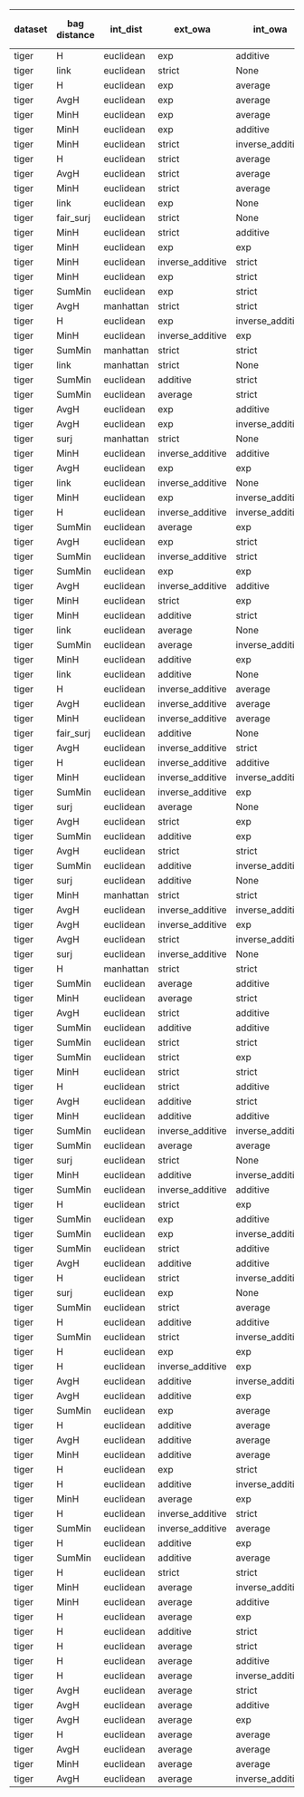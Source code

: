 | dataset | bag distance | int_dist | ext_owa | int_owa | Accuracy | F1 | TP | TN | FP | FN | Sensitivity | False Negative Rate | False Positive Rate | Specificity | Precission | False omission rate | FDR | Negative predictive value |
|---------|--------------|----------|---------|---------|----------|----|----|----|----|----|-------------|---------------------|---------------------|-------------|------------|---------------------|-----|---------------------------|
| tiger | H | euclidean | exp | additive | 0.82 | 0.833 | 90 | 74 | 26 | 10 | 0.9 | 0.1 | 0.26 | 0.74 | 0.776 | 0.119 | 0.224 | 0.881 |
| tiger | link | euclidean | strict | None | 0.82 | 0.83 | 88 | 76 | 24 | 12 | 0.88 | 0.12 | 0.24 | 0.76 | 0.786 | 0.136 | 0.214 | 0.864 |
| tiger | H | euclidean | exp | average | 0.805 | 0.824 | 91 | 70 | 30 | 9 | 0.91 | 0.09 | 0.3 | 0.7 | 0.752 | 0.114 | 0.248 | 0.886 |
| tiger | AvgH | euclidean | exp | average | 0.805 | 0.824 | 91 | 70 | 30 | 9 | 0.91 | 0.09 | 0.3 | 0.7 | 0.752 | 0.114 | 0.248 | 0.886 |
| tiger | MinH | euclidean | exp | average | 0.805 | 0.824 | 91 | 70 | 30 | 9 | 0.91 | 0.09 | 0.3 | 0.7 | 0.752 | 0.114 | 0.248 | 0.886 |
| tiger | MinH | euclidean | exp | additive | 0.8 | 0.82 | 91 | 69 | 31 | 9 | 0.91 | 0.09 | 0.31 | 0.69 | 0.746 | 0.115 | 0.254 | 0.885 |
| tiger | MinH | euclidean | strict | inverse_additive | 0.8 | 0.817 | 89 | 71 | 29 | 11 | 0.89 | 0.11 | 0.29 | 0.71 | 0.754 | 0.134 | 0.246 | 0.866 |
| tiger | H | euclidean | strict | average | 0.8 | 0.817 | 89 | 71 | 29 | 11 | 0.89 | 0.11 | 0.29 | 0.71 | 0.754 | 0.134 | 0.246 | 0.866 |
| tiger | AvgH | euclidean | strict | average | 0.8 | 0.817 | 89 | 71 | 29 | 11 | 0.89 | 0.11 | 0.29 | 0.71 | 0.754 | 0.134 | 0.246 | 0.866 |
| tiger | MinH | euclidean | strict | average | 0.8 | 0.817 | 89 | 71 | 29 | 11 | 0.89 | 0.11 | 0.29 | 0.71 | 0.754 | 0.134 | 0.246 | 0.866 |
| tiger | link | euclidean | exp | None | 0.81 | 0.816 | 84 | 78 | 22 | 16 | 0.84 | 0.16 | 0.22 | 0.78 | 0.792 | 0.17 | 0.208 | 0.83 |
| tiger | fair_surj | euclidean | strict | None | 0.795 | 0.808 | 86 | 73 | 27 | 14 | 0.86 | 0.14 | 0.27 | 0.73 | 0.761 | 0.161 | 0.239 | 0.839 |
| tiger | MinH | euclidean | strict | additive | 0.78 | 0.805 | 91 | 65 | 35 | 9 | 0.91 | 0.09 | 0.35 | 0.65 | 0.722 | 0.122 | 0.278 | 0.878 |
| tiger | MinH | euclidean | exp | exp | 0.785 | 0.805 | 89 | 68 | 32 | 11 | 0.89 | 0.11 | 0.32 | 0.68 | 0.736 | 0.139 | 0.264 | 0.861 |
| tiger | MinH | euclidean | inverse_additive | strict | 0.775 | 0.802 | 91 | 64 | 36 | 9 | 0.91 | 0.09 | 0.36 | 0.64 | 0.717 | 0.123 | 0.283 | 0.877 |
| tiger | MinH | euclidean | exp | strict | 0.79 | 0.802 | 85 | 73 | 27 | 15 | 0.85 | 0.15 | 0.27 | 0.73 | 0.759 | 0.17 | 0.241 | 0.83 |
| tiger | SumMin | euclidean | exp | strict | 0.795 | 0.802 | 83 | 76 | 24 | 17 | 0.83 | 0.17 | 0.24 | 0.76 | 0.776 | 0.183 | 0.224 | 0.817 |
| tiger | AvgH | manhattan | strict | strict | 0.775 | 0.802 | 91 | 64 | 36 | 9 | 0.91 | 0.09 | 0.36 | 0.64 | 0.717 | 0.123 | 0.283 | 0.877 |
| tiger | H | euclidean | exp | inverse_additive | 0.79 | 0.8 | 84 | 74 | 26 | 16 | 0.84 | 0.16 | 0.26 | 0.74 | 0.764 | 0.178 | 0.236 | 0.822 |
| tiger | MinH | euclidean | inverse_additive | exp | 0.765 | 0.8 | 94 | 59 | 41 | 6 | 0.94 | 0.06 | 0.41 | 0.59 | 0.696 | 0.092 | 0.304 | 0.908 |
| tiger | SumMin | manhattan | strict | strict | 0.775 | 0.8 | 90 | 65 | 35 | 10 | 0.9 | 0.1 | 0.35 | 0.65 | 0.72 | 0.133 | 0.28 | 0.867 |
| tiger | link | manhattan | strict | None | 0.785 | 0.8 | 86 | 71 | 29 | 14 | 0.86 | 0.14 | 0.29 | 0.71 | 0.748 | 0.165 | 0.252 | 0.835 |
| tiger | SumMin | euclidean | additive | strict | 0.8 | 0.796 | 78 | 82 | 18 | 22 | 0.78 | 0.22 | 0.18 | 0.82 | 0.812 | 0.212 | 0.188 | 0.788 |
| tiger | SumMin | euclidean | average | strict | 0.8 | 0.796 | 78 | 82 | 18 | 22 | 0.78 | 0.22 | 0.18 | 0.82 | 0.812 | 0.212 | 0.188 | 0.788 |
| tiger | AvgH | euclidean | exp | additive | 0.77 | 0.796 | 90 | 64 | 36 | 10 | 0.9 | 0.1 | 0.36 | 0.64 | 0.714 | 0.135 | 0.286 | 0.865 |
| tiger | AvgH | euclidean | exp | inverse_additive | 0.77 | 0.796 | 90 | 64 | 36 | 10 | 0.9 | 0.1 | 0.36 | 0.64 | 0.714 | 0.135 | 0.286 | 0.865 |
| tiger | surj | manhattan | strict | None | 0.77 | 0.796 | 90 | 64 | 36 | 10 | 0.9 | 0.1 | 0.36 | 0.64 | 0.714 | 0.135 | 0.286 | 0.865 |
| tiger | MinH | euclidean | inverse_additive | additive | 0.755 | 0.793 | 94 | 57 | 43 | 6 | 0.94 | 0.06 | 0.43 | 0.57 | 0.686 | 0.095 | 0.314 | 0.905 |
| tiger | AvgH | euclidean | exp | exp | 0.765 | 0.793 | 90 | 63 | 37 | 10 | 0.9 | 0.1 | 0.37 | 0.63 | 0.709 | 0.137 | 0.291 | 0.863 |
| tiger | link | euclidean | inverse_additive | None | 0.785 | 0.792 | 82 | 75 | 25 | 18 | 0.82 | 0.18 | 0.25 | 0.75 | 0.766 | 0.194 | 0.234 | 0.806 |
| tiger | MinH | euclidean | exp | inverse_additive | 0.765 | 0.791 | 89 | 64 | 36 | 11 | 0.89 | 0.11 | 0.36 | 0.64 | 0.712 | 0.147 | 0.288 | 0.853 |
| tiger | H | euclidean | inverse_additive | inverse_additive | 0.755 | 0.79 | 92 | 59 | 41 | 8 | 0.92 | 0.08 | 0.41 | 0.59 | 0.692 | 0.119 | 0.308 | 0.881 |
| tiger | SumMin | euclidean | average | exp | 0.79 | 0.79 | 79 | 79 | 21 | 21 | 0.79 | 0.21 | 0.21 | 0.79 | 0.79 | 0.21 | 0.21 | 0.79 |
| tiger | AvgH | euclidean | exp | strict | 0.76 | 0.789 | 90 | 62 | 38 | 10 | 0.9 | 0.1 | 0.38 | 0.62 | 0.703 | 0.139 | 0.297 | 0.861 |
| tiger | SumMin | euclidean | inverse_additive | strict | 0.795 | 0.788 | 76 | 83 | 17 | 24 | 0.76 | 0.24 | 0.17 | 0.83 | 0.817 | 0.224 | 0.183 | 0.776 |
| tiger | SumMin | euclidean | exp | exp | 0.785 | 0.788 | 80 | 77 | 23 | 20 | 0.8 | 0.2 | 0.23 | 0.77 | 0.777 | 0.206 | 0.223 | 0.794 |
| tiger | AvgH | euclidean | inverse_additive | additive | 0.745 | 0.787 | 94 | 55 | 45 | 6 | 0.94 | 0.06 | 0.45 | 0.55 | 0.676 | 0.098 | 0.324 | 0.902 |
| tiger | MinH | euclidean | strict | exp | 0.755 | 0.786 | 90 | 61 | 39 | 10 | 0.9 | 0.1 | 0.39 | 0.61 | 0.698 | 0.141 | 0.302 | 0.859 |
| tiger | MinH | euclidean | additive | strict | 0.745 | 0.785 | 93 | 56 | 44 | 7 | 0.93 | 0.07 | 0.44 | 0.56 | 0.679 | 0.111 | 0.321 | 0.889 |
| tiger | link | euclidean | average | None | 0.78 | 0.784 | 80 | 76 | 24 | 20 | 0.8 | 0.2 | 0.24 | 0.76 | 0.769 | 0.208 | 0.231 | 0.792 |
| tiger | SumMin | euclidean | average | inverse_additive | 0.785 | 0.784 | 78 | 79 | 21 | 22 | 0.78 | 0.22 | 0.21 | 0.79 | 0.788 | 0.218 | 0.212 | 0.782 |
| tiger | MinH | euclidean | additive | exp | 0.73 | 0.784 | 98 | 48 | 52 | 2 | 0.98 | 0.02 | 0.52 | 0.48 | 0.653 | 0.04 | 0.347 | 0.96 |
| tiger | link | euclidean | additive | None | 0.78 | 0.782 | 79 | 77 | 23 | 21 | 0.79 | 0.21 | 0.23 | 0.77 | 0.775 | 0.214 | 0.225 | 0.786 |
| tiger | H | euclidean | inverse_additive | average | 0.74 | 0.782 | 93 | 55 | 45 | 7 | 0.93 | 0.07 | 0.45 | 0.55 | 0.674 | 0.113 | 0.326 | 0.887 |
| tiger | AvgH | euclidean | inverse_additive | average | 0.74 | 0.782 | 93 | 55 | 45 | 7 | 0.93 | 0.07 | 0.45 | 0.55 | 0.674 | 0.113 | 0.326 | 0.887 |
| tiger | MinH | euclidean | inverse_additive | average | 0.74 | 0.782 | 93 | 55 | 45 | 7 | 0.93 | 0.07 | 0.45 | 0.55 | 0.674 | 0.113 | 0.326 | 0.887 |
| tiger | fair_surj | euclidean | additive | None | 0.78 | 0.782 | 79 | 77 | 23 | 21 | 0.79 | 0.21 | 0.23 | 0.77 | 0.775 | 0.214 | 0.225 | 0.786 |
| tiger | AvgH | euclidean | inverse_additive | strict | 0.74 | 0.78 | 92 | 56 | 44 | 8 | 0.92 | 0.08 | 0.44 | 0.56 | 0.676 | 0.125 | 0.324 | 0.875 |
| tiger | H | euclidean | inverse_additive | additive | 0.74 | 0.78 | 92 | 56 | 44 | 8 | 0.92 | 0.08 | 0.44 | 0.56 | 0.676 | 0.125 | 0.324 | 0.875 |
| tiger | MinH | euclidean | inverse_additive | inverse_additive | 0.74 | 0.78 | 92 | 56 | 44 | 8 | 0.92 | 0.08 | 0.44 | 0.56 | 0.676 | 0.125 | 0.324 | 0.875 |
| tiger | SumMin | euclidean | inverse_additive | exp | 0.78 | 0.78 | 78 | 78 | 22 | 22 | 0.78 | 0.22 | 0.22 | 0.78 | 0.78 | 0.22 | 0.22 | 0.78 |
| tiger | surj | euclidean | average | None | 0.77 | 0.779 | 81 | 73 | 27 | 19 | 0.81 | 0.19 | 0.27 | 0.73 | 0.75 | 0.207 | 0.25 | 0.793 |
| tiger | AvgH | euclidean | strict | exp | 0.75 | 0.779 | 88 | 62 | 38 | 12 | 0.88 | 0.12 | 0.38 | 0.62 | 0.698 | 0.162 | 0.302 | 0.838 |
| tiger | SumMin | euclidean | additive | exp | 0.785 | 0.779 | 76 | 81 | 19 | 24 | 0.76 | 0.24 | 0.19 | 0.81 | 0.8 | 0.229 | 0.2 | 0.771 |
| tiger | AvgH | euclidean | strict | strict | 0.75 | 0.777 | 87 | 63 | 37 | 13 | 0.87 | 0.13 | 0.37 | 0.63 | 0.702 | 0.171 | 0.298 | 0.829 |
| tiger | SumMin | euclidean | additive | inverse_additive | 0.785 | 0.777 | 75 | 82 | 18 | 25 | 0.75 | 0.25 | 0.18 | 0.82 | 0.806 | 0.234 | 0.194 | 0.766 |
| tiger | surj | euclidean | additive | None | 0.765 | 0.775 | 81 | 72 | 28 | 19 | 0.81 | 0.19 | 0.28 | 0.72 | 0.743 | 0.209 | 0.257 | 0.791 |
| tiger | MinH | manhattan | strict | strict | 0.745 | 0.775 | 88 | 61 | 39 | 12 | 0.88 | 0.12 | 0.39 | 0.61 | 0.693 | 0.164 | 0.307 | 0.836 |
| tiger | AvgH | euclidean | inverse_additive | inverse_additive | 0.725 | 0.774 | 94 | 51 | 49 | 6 | 0.94 | 0.06 | 0.49 | 0.51 | 0.657 | 0.105 | 0.343 | 0.895 |
| tiger | AvgH | euclidean | inverse_additive | exp | 0.725 | 0.774 | 94 | 51 | 49 | 6 | 0.94 | 0.06 | 0.49 | 0.51 | 0.657 | 0.105 | 0.343 | 0.895 |
| tiger | AvgH | euclidean | strict | inverse_additive | 0.745 | 0.771 | 86 | 63 | 37 | 14 | 0.86 | 0.14 | 0.37 | 0.63 | 0.699 | 0.182 | 0.301 | 0.818 |
| tiger | surj | euclidean | inverse_additive | None | 0.755 | 0.77 | 82 | 69 | 31 | 18 | 0.82 | 0.18 | 0.31 | 0.69 | 0.726 | 0.207 | 0.274 | 0.793 |
| tiger | H | manhattan | strict | strict | 0.755 | 0.77 | 82 | 69 | 31 | 18 | 0.82 | 0.18 | 0.31 | 0.69 | 0.726 | 0.207 | 0.274 | 0.793 |
| tiger | SumMin | euclidean | average | additive | 0.77 | 0.768 | 76 | 78 | 22 | 24 | 0.76 | 0.24 | 0.22 | 0.78 | 0.776 | 0.235 | 0.224 | 0.765 |
| tiger | MinH | euclidean | average | strict | 0.705 | 0.767 | 97 | 44 | 56 | 3 | 0.97 | 0.03 | 0.56 | 0.44 | 0.634 | 0.064 | 0.366 | 0.936 |
| tiger | AvgH | euclidean | strict | additive | 0.735 | 0.764 | 86 | 61 | 39 | 14 | 0.86 | 0.14 | 0.39 | 0.61 | 0.688 | 0.187 | 0.312 | 0.813 |
| tiger | SumMin | euclidean | additive | additive | 0.775 | 0.764 | 73 | 82 | 18 | 27 | 0.73 | 0.27 | 0.18 | 0.82 | 0.802 | 0.248 | 0.198 | 0.752 |
| tiger | SumMin | euclidean | strict | strict | 0.745 | 0.763 | 82 | 67 | 33 | 18 | 0.82 | 0.18 | 0.33 | 0.67 | 0.713 | 0.212 | 0.287 | 0.788 |
| tiger | SumMin | euclidean | strict | exp | 0.735 | 0.762 | 85 | 62 | 38 | 15 | 0.85 | 0.15 | 0.38 | 0.62 | 0.691 | 0.195 | 0.309 | 0.805 |
| tiger | MinH | euclidean | strict | strict | 0.745 | 0.761 | 81 | 68 | 32 | 19 | 0.81 | 0.19 | 0.32 | 0.68 | 0.717 | 0.218 | 0.283 | 0.782 |
| tiger | H | euclidean | strict | additive | 0.74 | 0.761 | 83 | 65 | 35 | 17 | 0.83 | 0.17 | 0.35 | 0.65 | 0.703 | 0.207 | 0.297 | 0.793 |
| tiger | AvgH | euclidean | additive | strict | 0.69 | 0.76 | 98 | 40 | 60 | 2 | 0.98 | 0.02 | 0.6 | 0.4 | 0.62 | 0.048 | 0.38 | 0.952 |
| tiger | MinH | euclidean | additive | additive | 0.685 | 0.757 | 98 | 39 | 61 | 2 | 0.98 | 0.02 | 0.61 | 0.39 | 0.616 | 0.049 | 0.384 | 0.951 |
| tiger | SumMin | euclidean | inverse_additive | inverse_additive | 0.76 | 0.755 | 74 | 78 | 22 | 26 | 0.74 | 0.26 | 0.22 | 0.78 | 0.771 | 0.25 | 0.229 | 0.75 |
| tiger | SumMin | euclidean | average | average | 0.76 | 0.753 | 73 | 79 | 21 | 27 | 0.73 | 0.27 | 0.21 | 0.79 | 0.777 | 0.255 | 0.223 | 0.745 |
| tiger | surj | euclidean | strict | None | 0.735 | 0.751 | 80 | 67 | 33 | 20 | 0.8 | 0.2 | 0.33 | 0.67 | 0.708 | 0.23 | 0.292 | 0.77 |
| tiger | MinH | euclidean | additive | inverse_additive | 0.675 | 0.751 | 98 | 37 | 63 | 2 | 0.98 | 0.02 | 0.63 | 0.37 | 0.609 | 0.051 | 0.391 | 0.949 |
| tiger | SumMin | euclidean | inverse_additive | additive | 0.755 | 0.749 | 73 | 78 | 22 | 27 | 0.73 | 0.27 | 0.22 | 0.78 | 0.768 | 0.257 | 0.232 | 0.743 |
| tiger | H | euclidean | strict | exp | 0.74 | 0.748 | 77 | 71 | 29 | 23 | 0.77 | 0.23 | 0.29 | 0.71 | 0.726 | 0.245 | 0.274 | 0.755 |
| tiger | SumMin | euclidean | exp | additive | 0.75 | 0.747 | 74 | 76 | 24 | 26 | 0.74 | 0.26 | 0.24 | 0.76 | 0.755 | 0.255 | 0.245 | 0.745 |
| tiger | SumMin | euclidean | exp | inverse_additive | 0.75 | 0.747 | 74 | 76 | 24 | 26 | 0.74 | 0.26 | 0.24 | 0.76 | 0.755 | 0.255 | 0.245 | 0.745 |
| tiger | SumMin | euclidean | strict | additive | 0.72 | 0.745 | 82 | 62 | 38 | 18 | 0.82 | 0.18 | 0.38 | 0.62 | 0.683 | 0.225 | 0.317 | 0.775 |
| tiger | AvgH | euclidean | additive | additive | 0.665 | 0.745 | 98 | 35 | 65 | 2 | 0.98 | 0.02 | 0.65 | 0.35 | 0.601 | 0.054 | 0.399 | 0.946 |
| tiger | H | euclidean | strict | inverse_additive | 0.725 | 0.744 | 80 | 65 | 35 | 20 | 0.8 | 0.2 | 0.35 | 0.65 | 0.696 | 0.235 | 0.304 | 0.765 |
| tiger | surj | euclidean | exp | None | 0.72 | 0.743 | 81 | 63 | 37 | 19 | 0.81 | 0.19 | 0.37 | 0.63 | 0.686 | 0.232 | 0.314 | 0.768 |
| tiger | SumMin | euclidean | strict | average | 0.72 | 0.743 | 81 | 63 | 37 | 19 | 0.81 | 0.19 | 0.37 | 0.63 | 0.686 | 0.232 | 0.314 | 0.768 |
| tiger | H | euclidean | additive | additive | 0.66 | 0.742 | 98 | 34 | 66 | 2 | 0.98 | 0.02 | 0.66 | 0.34 | 0.598 | 0.056 | 0.402 | 0.944 |
| tiger | SumMin | euclidean | strict | inverse_additive | 0.715 | 0.742 | 82 | 61 | 39 | 18 | 0.82 | 0.18 | 0.39 | 0.61 | 0.678 | 0.228 | 0.322 | 0.772 |
| tiger | H | euclidean | exp | exp | 0.73 | 0.74 | 77 | 69 | 31 | 23 | 0.77 | 0.23 | 0.31 | 0.69 | 0.713 | 0.25 | 0.287 | 0.75 |
| tiger | H | euclidean | inverse_additive | exp | 0.695 | 0.738 | 86 | 53 | 47 | 14 | 0.86 | 0.14 | 0.47 | 0.53 | 0.647 | 0.209 | 0.353 | 0.791 |
| tiger | AvgH | euclidean | additive | inverse_additive | 0.65 | 0.737 | 98 | 32 | 68 | 2 | 0.98 | 0.02 | 0.68 | 0.32 | 0.59 | 0.059 | 0.41 | 0.941 |
| tiger | AvgH | euclidean | additive | exp | 0.65 | 0.737 | 98 | 32 | 68 | 2 | 0.98 | 0.02 | 0.68 | 0.32 | 0.59 | 0.059 | 0.41 | 0.941 |
| tiger | SumMin | euclidean | exp | average | 0.74 | 0.735 | 72 | 76 | 24 | 28 | 0.72 | 0.28 | 0.24 | 0.76 | 0.75 | 0.269 | 0.25 | 0.731 |
| tiger | H | euclidean | additive | average | 0.645 | 0.734 | 98 | 31 | 69 | 2 | 0.98 | 0.02 | 0.69 | 0.31 | 0.587 | 0.061 | 0.413 | 0.939 |
| tiger | AvgH | euclidean | additive | average | 0.645 | 0.734 | 98 | 31 | 69 | 2 | 0.98 | 0.02 | 0.69 | 0.31 | 0.587 | 0.061 | 0.413 | 0.939 |
| tiger | MinH | euclidean | additive | average | 0.645 | 0.734 | 98 | 31 | 69 | 2 | 0.98 | 0.02 | 0.69 | 0.31 | 0.587 | 0.061 | 0.413 | 0.939 |
| tiger | H | euclidean | exp | strict | 0.73 | 0.733 | 74 | 72 | 28 | 26 | 0.74 | 0.26 | 0.28 | 0.72 | 0.725 | 0.265 | 0.275 | 0.735 |
| tiger | H | euclidean | additive | inverse_additive | 0.64 | 0.731 | 98 | 30 | 70 | 2 | 0.98 | 0.02 | 0.7 | 0.3 | 0.583 | 0.062 | 0.417 | 0.938 |
| tiger | MinH | euclidean | average | exp | 0.64 | 0.731 | 98 | 30 | 70 | 2 | 0.98 | 0.02 | 0.7 | 0.3 | 0.583 | 0.062 | 0.417 | 0.938 |
| tiger | H | euclidean | inverse_additive | strict | 0.69 | 0.723 | 81 | 57 | 43 | 19 | 0.81 | 0.19 | 0.43 | 0.57 | 0.653 | 0.25 | 0.347 | 0.75 |
| tiger | SumMin | euclidean | inverse_additive | average | 0.735 | 0.723 | 69 | 78 | 22 | 31 | 0.69 | 0.31 | 0.22 | 0.78 | 0.758 | 0.284 | 0.242 | 0.716 |
| tiger | H | euclidean | additive | exp | 0.625 | 0.717 | 95 | 30 | 70 | 5 | 0.95 | 0.05 | 0.7 | 0.3 | 0.576 | 0.143 | 0.424 | 0.857 |
| tiger | SumMin | euclidean | additive | average | 0.735 | 0.717 | 67 | 80 | 20 | 33 | 0.67 | 0.33 | 0.2 | 0.8 | 0.77 | 0.292 | 0.23 | 0.708 |
| tiger | H | euclidean | strict | strict | 0.69 | 0.702 | 73 | 65 | 35 | 27 | 0.73 | 0.27 | 0.35 | 0.65 | 0.676 | 0.293 | 0.324 | 0.707 |
| tiger | MinH | euclidean | average | inverse_additive | 0.555 | 0.69 | 99 | 12 | 88 | 1 | 0.99 | 0.01 | 0.88 | 0.12 | 0.529 | 0.077 | 0.471 | 0.923 |
| tiger | MinH | euclidean | average | additive | 0.55 | 0.688 | 99 | 11 | 89 | 1 | 0.99 | 0.01 | 0.89 | 0.11 | 0.527 | 0.083 | 0.473 | 0.917 |
| tiger | H | euclidean | average | exp | 0.535 | 0.683 | 100 | 7 | 93 | 0 | 1.0 | 0.0 | 0.93 | 0.07 | 0.518 | 0.0 | 0.482 | 1.0 |
| tiger | H | euclidean | additive | strict | 0.595 | 0.682 | 87 | 32 | 68 | 13 | 0.87 | 0.13 | 0.68 | 0.32 | 0.561 | 0.289 | 0.439 | 0.711 |
| tiger | H | euclidean | average | strict | 0.535 | 0.68 | 99 | 8 | 92 | 1 | 0.99 | 0.01 | 0.92 | 0.08 | 0.518 | 0.111 | 0.482 | 0.889 |
| tiger | H | euclidean | average | additive | 0.53 | 0.68 | 100 | 6 | 94 | 0 | 1.0 | 0.0 | 0.94 | 0.06 | 0.515 | 0.0 | 0.485 | 1.0 |
| tiger | H | euclidean | average | inverse_additive | 0.53 | 0.68 | 100 | 6 | 94 | 0 | 1.0 | 0.0 | 0.94 | 0.06 | 0.515 | 0.0 | 0.485 | 1.0 |
| tiger | AvgH | euclidean | average | strict | 0.53 | 0.678 | 99 | 7 | 93 | 1 | 0.99 | 0.01 | 0.93 | 0.07 | 0.516 | 0.125 | 0.484 | 0.875 |
| tiger | AvgH | euclidean | average | additive | 0.52 | 0.673 | 99 | 5 | 95 | 1 | 0.99 | 0.01 | 0.95 | 0.05 | 0.51 | 0.167 | 0.49 | 0.833 |
| tiger | AvgH | euclidean | average | exp | 0.52 | 0.673 | 99 | 5 | 95 | 1 | 0.99 | 0.01 | 0.95 | 0.05 | 0.51 | 0.167 | 0.49 | 0.833 |
| tiger | H | euclidean | average | average | 0.515 | 0.673 | 100 | 3 | 97 | 0 | 1.0 | 0.0 | 0.97 | 0.03 | 0.508 | 0.0 | 0.492 | 1.0 |
| tiger | AvgH | euclidean | average | average | 0.515 | 0.673 | 100 | 3 | 97 | 0 | 1.0 | 0.0 | 0.97 | 0.03 | 0.508 | 0.0 | 0.492 | 1.0 |
| tiger | MinH | euclidean | average | average | 0.515 | 0.673 | 100 | 3 | 97 | 0 | 1.0 | 0.0 | 0.97 | 0.03 | 0.508 | 0.0 | 0.492 | 1.0 |
| tiger | AvgH | euclidean | average | inverse_additive | 0.515 | 0.671 | 99 | 4 | 96 | 1 | 0.99 | 0.01 | 0.96 | 0.04 | 0.508 | 0.2 | 0.492 | 0.8 |
